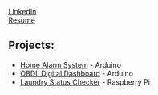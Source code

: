 
[LinkedIn](https://www.linkedin.com/in/kacper-wardynski-735274117)<br />
[Resume](https://kwardyski.github.io/resume-placeholder/)


## Projects:
- [Home Alarm System](home-alarm.md) - Arduino
- [OBDII Digital Dashboard](obdii-dashboard.md) - Arduino
- [Laundry Status Checker](laundry-status.md) - Raspberry Pi
